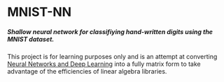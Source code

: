 # MNIST-NN
##### Shallow neural network for classifiying hand-written digits using the MNIST dataset. 
This project is for learning purposes only and is an attempt at converting [Neural Networks and Deep Learning](http://neuralnetworksanddeeplearning.com/) into a fully matrix form to take advantage of the efficiencies
of linear algebra libraries.